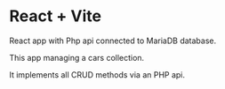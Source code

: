 # React + Vite

React app with Php api connected to MariaDB database.

This app managing a cars collection.

It implements all CRUD methods via an PHP api.
